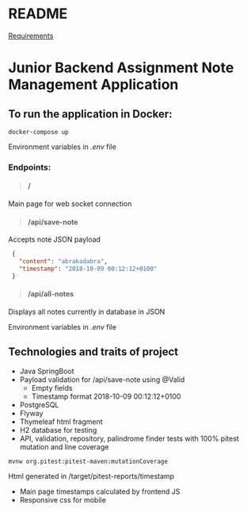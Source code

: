 README
======

[Requirements](Requirements.md)

# Junior Backend Assignment Note Management Application

## To run the application in Docker:
```
docker-compose up
```

Environment variables in _.env_ file

### Endpoints:
> #### /
Main page for web socket connection

> #### /api/save-note
Accepts note JSON payload
   ```json
    {
      "content": "abrakadabra",
      "timestamp": "2018-10-09 00:12:12+0100"
    }
   ```
> #### /api/all-notes
Displays all notes currently in database in JSON

Environment variables in _.env_ file

## Technologies and traits of project
- Java SpringBoot
- Payload validation for /api/save-note using @Valid
  - Empty fields
  - Timestamp format 2018-10-09 00:12:12+0100
- PostgreSQL
- Flyway
- Thymeleaf html fragment
- H2 database for testing
- API, validation, repository, palindrome finder tests with 100% pitest mutation and line coverage
```
mvnw org.pitest:pitest-maven:mutationCoverage
```
Html generated in /target/pitest-reports/timestamp
- Main page timestamps calculated by frontend JS
- Responsive css for mobile
